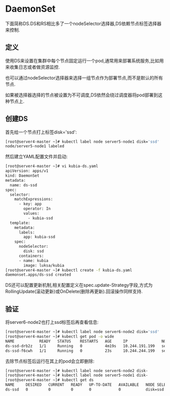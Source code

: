 # DaemonSet

下面简称DS.DS和RS相比多了一个nodeSelector选择器,DS依赖节点标签选择器来控制.

## 定义

使用DS来设置在集群中每个节点固定运行一个pod,通常用来部署系统服务,比如用来收集日志或者做资源监控.

也可以通过nodeSelector选择器来选择一组节点作为部署节点,而不是默认的所有节点.

如果被选择器选择的节点被设置为不可调度,DS依然会绕过调度器将pod部署到这种节点上.



## 创建DS

首先给一个节点打上标签disk='ssd':

```sh
[root@server4-master ~]# kubectl label node server5-node1 disk='ssd'
node/server5-node1 labeled
```

然后建立YAML配置文件并启动:

```sh
[root@server4-master ~]# vi kubia-ds.yaml
apiVersion: apps/v1
kind: DaemonSet
metadata:
  name: ds-ssd
spec:
  selector:
    matchExpressions:
      - key: app
        operator: In
        values:
          - kubia-ssd
  template:
    metadata:
      labels:
        app: kubia-ssd
    spec:
      nodeSelector:
        disk: ssd
      containers:
      - name: kubia
        image: luksa/kubia
[root@server4-master ~]# kubectl create -f kubia-ds.yaml 
daemonset.apps/ds-ssd created
```

DS还可以配置更新机制,相关配置定义在spec.update-Strategy字段,方式为RollingUpdate(滚动更新)或OnDelete(删除再更新).回滚操作同样支持.



## 验证

将server6-node2也打上ssd标签后再查看信息:

```sh
[root@server4-master ~]# kubectl label node server6-node2 disk='ssd'
[root@server4-master ~]# kubectl get pod -o wide
NAME           READY   STATUS    RESTARTS   AGE     IP               NODE     
ds-ssd-drb2z   1/1     Running   0          4m19s   10.244.191.199   server5-node1  
ds-ssd-f6cwh   1/1     Running   0          23s     10.244.244.199   server6-node2  
```

去除节点标签后运行在其上的pod会立即删除:

```sh
[root@server4-master ~]# kubectl label node server6-node2 disk-
[root@server4-master ~]# kubectl label node server5-node1 disk-
[root@server4-master ~]# kubectl get ds
NAME     DESIRED   CURRENT   READY   UP-TO-DATE   AVAILABLE   NODE SELECTOR   AGE
ds-ssd   0         0         0       0            0           disk=ssd        7m52s
```

